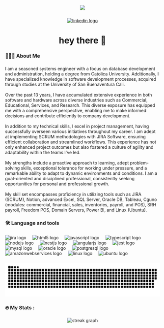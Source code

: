 <div align="center">
  <img height="150" src="https://avatars.githubusercontent.com/u/46978099?s=400&u=cc503ffd369462f0225407d614544b10ff5ea4d6&v=4"  />
</div>

###

<div align="center">
  <a href="https://www.linkedin.com/in/juan-carlos-cadavid-ruiz-1115aa65/https://www.linkedin.com/in/juan-carlos-cadavid-ruiz-1115aa65/https://www.linkedin.com/in/juan-carlos-cadavid-ruiz-1115aa65/https://www.linkedin.com/in/juan-carlos-cadavid-ruiz-1115aa65/https://www.linkedin.com/in/juan-carlos-cadavid-ruiz-1115aa65/https://www.linkedin.com/in/juan-carlos-cadavid-ruiz-1115aa65/https://www.linkedin.com/in/juan-carlos-cadavid-ruiz-1115aa65/" target="_blank">
    <img src="https://img.shields.io/static/v1?message=LinkedIn&logo=linkedin&label=&color=0077B5&logoColor=white&labelColor=&style=for-the-badge" height="25" alt="linkedin logo"  />
  </a>
</div>

###

<h1 align="center">hey there 👋</h1>

###

<h3 align="left">👨🏻‍💻  About Me</h3>

###

<p align="left">I am a seasoned systems engineer with a focus on database development and administration, holding a degree from Catolica University. Additionally, I have specialized knowledge in software development processes, acquired through studies at the University of San Buenaventura Cali.<br><br>Over the past 13 years, I have accumulated extensive experience in both software and hardware across diverse industries such as Commercial, Educational, Services, and Research. This diverse exposure has equipped me with a comprehensive perspective, enabling me to make informed decisions and contribute efficiently to company development.<br><br>In addition to my technical skills, I excel in project management, having successfully overseen various initiatives throughout my career. I am adept at implementing SCRUM methodologies with JIRA Software, ensuring efficient collaboration and streamlined workflows. This experience has not only enhanced project outcomes but also fostered a culture of agility and adaptability within the teams I've led.<br><br>My strengths include a proactive approach to learning, adept problem-solving skills, exceptional tolerance for working under pressure, and a remarkable ability to adapt to dynamic environments and conditions. I am a goal-oriented and disciplined professional, consistently seeking opportunities for personal and professional growth.<br><br>My skill set encompasses proficiency in utilizing tools such as JIRA (SCRUM), Notion, advanced Excel, SQL Server, Oracle DB, Tableau, Cguno (modules: commercial, financial, sales, inventories, payroll, and POS), SRH payroll, Freedom POS, Domain Servers, Power BI, and Linux (Ubuntu).</p>

###

<h3 align="left">🛠 Language and tools</h3>

###

<div align="left">
  <img src="https://cdn.jsdelivr.net/gh/devicons/devicon/icons/jira/jira-original.svg" height="40" alt="jira logo"  />
  <img width="12" />
  <img src="https://cdn.jsdelivr.net/gh/devicons/devicon/icons/html5/html5-original.svg" height="40" alt="html5 logo"  />
  <img width="12" />
  <img src="https://cdn.jsdelivr.net/gh/devicons/devicon/icons/javascript/javascript-original.svg" height="40" alt="javascript logo"  />
  <img width="12" />
  <img src="https://cdn.jsdelivr.net/gh/devicons/devicon/icons/typescript/typescript-original.svg" height="40" alt="typescript logo"  />
  <img width="12" />
  <img src="https://cdn.jsdelivr.net/gh/devicons/devicon/icons/nodejs/nodejs-original.svg" height="40" alt="nodejs logo"  />
  <img width="12" />
  <img src="https://cdn.jsdelivr.net/gh/devicons/devicon/icons/nestjs/nestjs-plain.svg" height="40" alt="nestjs logo"  />
  <img width="12" />
  <img src="https://cdn.jsdelivr.net/gh/devicons/devicon/icons/angularjs/angularjs-original.svg" height="40" alt="angularjs logo"  />
  <img width="12" />
  <img src="https://cdn.jsdelivr.net/gh/devicons/devicon/icons/jest/jest-plain.svg" height="40" alt="jest logo"  />
  <img width="12" />
  <img src="https://cdn.jsdelivr.net/gh/devicons/devicon/icons/mysql/mysql-original.svg" height="40" alt="mysql logo"  />
  <img width="12" />
  <img src="https://cdn.jsdelivr.net/gh/devicons/devicon/icons/oracle/oracle-original.svg" height="40" alt="oracle logo"  />
  <img width="12" />
  <img src="https://cdn.jsdelivr.net/gh/devicons/devicon/icons/postgresql/postgresql-original.svg" height="40" alt="postgresql logo"  />
  <img width="12" />
  <img src="https://cdn.jsdelivr.net/gh/devicons/devicon/icons/amazonwebservices/amazonwebservices-original.svg" height="40" alt="amazonwebservices logo"  />
  <img width="12" />
  <img src="https://cdn.jsdelivr.net/gh/devicons/devicon/icons/linux/linux-original.svg" height="40" alt="linux logo"  />
  <img width="12" />
  <img src="https://cdn.jsdelivr.net/gh/devicons/devicon/icons/ubuntu/ubuntu-plain.svg" height="40" alt="ubuntu logo"  />
</div>

###

<img src="https://raw.githubusercontent.com/JuankCadavid/JuankCadavid/output/snake.svg" alt="Snake animation" />

###

<h3 align="left">🔥   My Stats :</h3>

###

<div align="center">
  <img src="https://streak-stats.demolab.com?user=JuankCadavid&locale=en&mode=daily&theme=dark&hide_border=false&border_radius=5&order=3" height="220" alt="streak graph"  />
</div>

###
